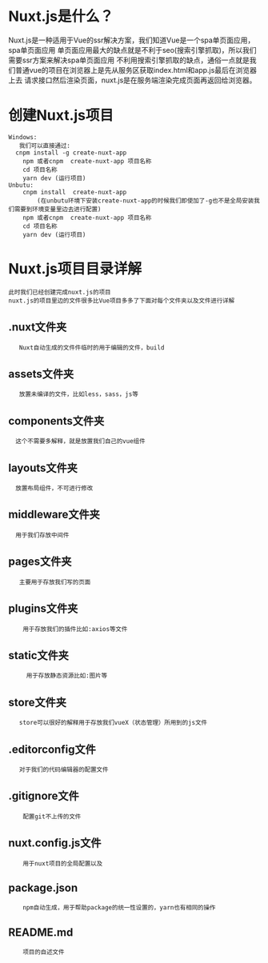 # Nuxt.js是什么？
  
  Nuxt.js是一种适用于Vue的ssr解决方案，我们知道Vue是一个spa单页面应用，spa单页面应用
  单页面应用最大的缺点就是不利于seo(搜索引擎抓取)，所以我们需要ssr方案来解决spa单页面应用
  不利用搜索引擎抓取的缺点，通俗一点就是我们普通vue的项目在浏览器上是先从服务区获取index.html和app.js最后在浏览器上去
  请求接口然后渲染页面，nuxt.js是在服务端渲染完成页面再返回给浏览器。

# 创建Nuxt.js项目
    Windows:
       我们可以直接通过:
      cnpm install -g create-nuxt-app 
        npm 或者cnpm  create-nuxt-app 项目名称
        cd 项目名称
        yarn dev (运行项目)
    Unbutu:
        cnpm install  create-nuxt-app  
            (在unbutu环境下安装create-nuxt-app的时候我们即使加了-g也不是全局安装我们需要到环境变量里边去进行配置)
        npm 或者cnpm  create-nuxt-app 项目名称
        cd 项目名称
        yarn dev (运行项目) 

# Nuxt.js项目目录详解
    此时我们已经创建完成nuxt.js的项目
    nuxt.js的项目里边的文件很多比Vue项目多多了下面对每个文件夹以及文件进行详解
   
  ## .nuxt文件夹
       Nuxt自动生成的文件件临时的用于编辑的文件，build
  ## assets文件夹
       放置未编译的文件，比如less，sass，js等
  ## components文件夹
      这个不需要多解释，就是放置我们自己的vue组件
  ## layouts文件夹
      放置布局组件，不可进行修改
  ## middleware文件夹
      用于我们存放中间件 
  ## pages文件夹
       主要用于存放我们写的页面
  ## plugins文件夹
        用于存放我们的插件比如:axios等文件
  ## static文件夹
         用于存放静态资源比如:图片等
  ## store文件夹
       store可以很好的解释用于存放我们vueX（状态管理）所用到的js文件
  ## .editorconfig文件
       对于我们的代码编辑器的配置文件
  ## .gitignore文件
        配置git不上传的文件
  ## nuxt.config.js文件
        用于nuxt项目的全局配置以及
  ## package.json
        npm自动生成，用于帮助package的统一性设置的，yarn也有相同的操作
  ## README.md
        项目的自述文件